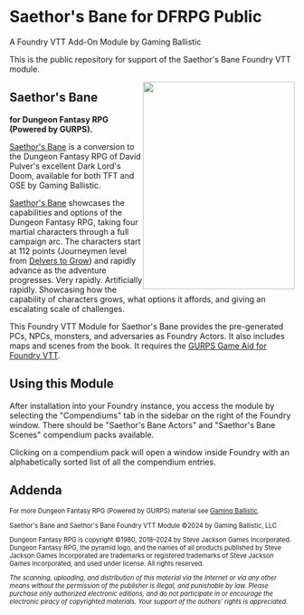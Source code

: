 # Saethor's Bane for DFRPG Public

A Foundry VTT Add-On Module by Gaming Ballistic

This is the public repository for support of the Saethor's Bane Foundry VTT module.

<img alt="" height="366" src="https://gamingballistic.com/wp-content/uploads/2024/05/Foundry-VTT-Module-Hero-Image.jpg" style="float: right;" width="268">

## Saethor's Bane

**for Dungeon Fantasy RPG (Powered by GURPS).**

[Saethor's Bane](https://gaming-ballistic.myshopify.com/products/saethors-bane?utm_source=copyToPasteBoard&utm_medium=product-links&utm_content=web) is a conversion to the Dungeon Fantasy RPG of David Pulver's excellent Dark Lord's Doom, available for both TFT and OSE by Gaming Ballistic.

[Saethor's Bane](https://gaming-ballistic.myshopify.com/products/saethors-bane?utm_source=copyToPasteBoard&utm_medium=product-links&utm_content=web) showcases the capabilities and options of the Dungeon Fantasy RPG, taking four martial characters through a full campaign arc. The characters start at 112 points (Journeymen level from [Delvers to Grow](https://gaming-ballistic.myshopify.com/collections/all-products/products/preview-pdf-delvers-to-grow-core-book?_pos=21&_fid=a774f09f8&_ss=c)) and rapidly advance as the adventure progresses. Very rapidly. Artificially rapidly. Showcasing how the capability of characters grows, what options it affords, and giving an escalating scale of challenges.

This Foundry VTT Module for Saethor's Bane provides the pre-generated PCs, NPCs, monsters, and adversaries as Foundry Actors. It also includes maps and scenes from the book. It requires the [GURPS Game Aid for Foundry VTT](https://foundryvtt.com/packages/gurps).

## Using this Module

After installation into your Foundry instance, you access the module by selecting the "Compendiums" tab in the sidebar on the right of the Foundry window. There should be "Saethor's Bane Actors" and "Saethor's Bane Scenes" compendium packs available.

Clicking on a compendium pack will open a window inside Foundry with an alphabetically sorted list of all the compendium entries.

## Addenda

<div style="font-size: 80%;">
<p>For more Dungeon Fantasy RPG (Powered by GURPS) material see <a href="https://gaming-ballistic.myshopify.com/collections/all-products?filter.p.m.my_fields.collection=Dungeon+Fantasy+RPG+%28Powered+by+GURPS%29&amp;sort_by=title-ascending">Gaming Ballistic</a>.</p>

<p>Saethor&#39;s Bane and Saethor&#39;s Bane Foundry VTT Module ©2024 by Gaming Ballistic, LLC</p>

<p>Dungeon Fantasy RPG is copyright ©1980, 2018–2024 by Steve Jackson Games Incorporated. Dungeon Fantasy RPG, the pyramid logo, and the names of all products published by Steve Jackson Games Incorporated are trademarks or registered trademarks of Steve Jackson Games Incorporated, and used under license. All rights reserved.</p>

<p><em>The scanning, uploading, and distribution of this material via the Internet or via any other means without the permission of the publisher is illegal, and punishable by law. Please purchase only authorized electronic editions, and do not participate in or encourage the electronic piracy of copyrighted materials. Your support of the authors’ rights is appreciated.</em></p>
</div>
